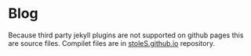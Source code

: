 # Blog
Because third party jekyll plugins are not supported on github pages this are source files. Compilet files are in [stoleS.github.io](../../../stoleS.github.io) repository.
